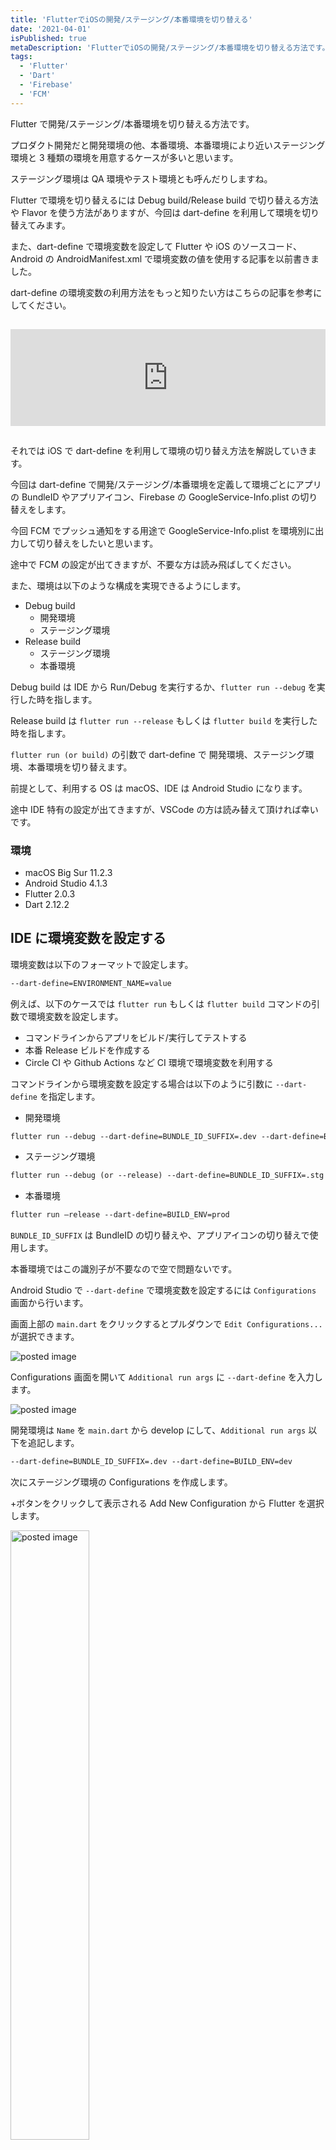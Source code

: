 ```yaml
---
title: 'FlutterでiOSの開発/ステージング/本番環境を切り替える'
date: '2021-04-01'
isPublished: true
metaDescription: 'FlutterでiOSの開発/ステージング/本番環境を切り替える方法です。Flutter で環境を切り替えるには Debug build/Release build で切り替える方法や Flavor を使う方法がありますが、今回は dart-define を利用して環境を切り替えてみます。'
tags:
  - 'Flutter'
  - 'Dart'
  - 'Firebase'
  - 'FCM'
---
```


Flutter で開発/ステージング/本番環境を切り替える方法です。

プロダクト開発だと開発環境の他、本番環境、本番環境により近いステージング環境と 3 種類の環境を用意するケースが多いと思います。

ステージング環境は QA 環境やテスト環境とも呼んだりしますね。

Flutter で環境を切り替えるには Debug build/Release build で切り替える方法や Flavor を使う方法がありますが、今回は dart-define を利用して環境を切り替えてみます。

また、dart-define で環境変数を設定して Flutter や iOS のソースコード、Android の AndroidManifest.xml で環境変数の値を使用する記事を以前書きました。

dart-define の環境変数の利用方法をもっと知りたい方はこちらの記事を参考にしてください。

<iframe class="hatenablogcard" style="width:100%;height:155px;margin:15px 0;max-width:680px;" title="Flutterの--dart-defineで環境変数を設定してソースコードやAndroidManifest.xmlで環境変数の値を使用する | ZUMA Lab" src="https://hatenablog-parts.com/embed?url=https://zuma-lab.com/posts/flutter-dart-define-environment" frameborder="0" scrolling="no"></iframe>

それでは iOS で dart-define を利用して環境の切り替え方法を解説していきます。

今回は dart-define で開発/ステージング/本番環境を定義して環境ごとにアプリの BundleID やアプリアイコン、Firebase の GoogleService-Info.plist の切り替えをします。

今回 FCM でプッシュ通知をする用途で GoogleService-Info.plist を環境別に出力して切り替えをしたいと思います。

途中で FCM の設定が出てきますが、不要な方は読み飛ばしてください。

また、環境は以下のような構成を実現できるようにします。

- Debug build
  - 開発環境
  - ステージング環境
- Release build
  - ステージング環境
  - 本番環境

Debug build は IDE から Run/Debug を実行するか、`flutter run --debug` を実行した時を指します。

Release build は `flutter run --release` もしくは `flutter build` を実行した時を指します。

`flutter run (or build)` の引数で dart-define で 開発環境、ステージング環境、本番環境を切り替えます。

前提として、利用する OS は macOS、IDE は Android Studio になります。

途中 IDE 特有の設定が出てきますが、VSCode の方は読み替えて頂ければ幸いです。

### 環境

- macOS Big Sur 11.2.3
- Android Studio 4.1.3
- Flutter 2.0.3
- Dart 2.12.2

## IDE に環境変数を設定する

環境変数は以下のフォーマットで設定します。

```txt
--dart-define=ENVIRONMENT_NAME=value
```

例えば、以下のケースでは `flutter run` もしくは `flutter build` コマンドの引数で環境変数を設定します。

- コマンドラインからアプリをビルド/実行してテストする
- 本番 Release ビルドを作成する
- Circle CI や Github Actions など CI 環境で環境変数を利用する

コマンドラインから環境変数を設定する場合は以下のように引数に `--dart-define` を指定します。

- 開発環境

```txt
flutter run --debug --dart-define=BUNDLE_ID_SUFFIX=.dev --dart-define=BUILD_ENV=dev
```

- ステージング環境

```txt
flutter run --debug (or --release) --dart-define=BUNDLE_ID_SUFFIX=.stg --dart-define=BUILD_ENV=stg
```

- 本番環境

```txt
flutter run –release --dart-define=BUILD_ENV=prod
```

`BUNDLE_ID_SUFFIX` は BundleID の切り替えや、アプリアイコンの切り替えで使用します。

本番環境ではこの識別子が不要なので空で問題ないです。

Android Studio で `--dart-define` で環境変数を設定するには `Configurations` 画面から行います。

画面上部の `main.dart` をクリックするとプルダウンで `Edit Configurations...` が選択できます。

<img src='/images/posts/2021-03-29-1.png' class='img' alt='posted image' />

Configurations 画面を開いて `Additional run args` に `--dart-define` を入力します。

<img src='/images/posts/2021-03-30-6.png' class='img' alt='posted image' />

開発環境は `Name` を `main.dart` から develop にして、`Additional run args` 以下を追記します。

```txt
--dart-define=BUNDLE_ID_SUFFIX=.dev --dart-define=BUILD_ENV=dev
```

次にステージング環境の Configurations を作成します。

+ボタンをクリックして表示される Add New Configuration から Flutter を選択します。

<img src='/images/posts/2021-03-30-7.png' class='img' alt='posted image' style='width: 50%' />

ステージング環境は `Name` を staging にして、`Additional run args` 以下を追記します。

```txt
--dart-define=BUNDLE_ID_SUFFIX=.stg --dart-define=BUILD_ENV=stg
```

Dart entrypoint は `lib/main.dart` を選択します。

<img src='/images/posts/2021-03-30-8.png' class='img' alt='posted image' />

本来、本番環境は IDE での debug build はせず、`flutter run --release --dart-define=...` のようにコマンドラインから release build します。

今回は検証用のプロジェクトのため、Configurations を追加します。

本番環境は `Name` を production にして、`Additional run args` 以下を追記します。

```txt
--dart-define=BUILD_ENV=prod
```

Dart entrypoint は `lib/main.dart` を選択します。

設定後の Android Studio は以下のように Configurations が選択できるようになります。

<img src='/images/posts/2021-03-30-9.png' class='img' alt='posted image' />

VSCode でも環境変数の設定が可能です。

詳しくは [こちら](https://qiita.com/mr-hisa-child/items/a7efc63044fa52bf3db6) を参照ください。

## Firebase プロジェクトを作成する

ここからは FCM を利用した開発・ステージング・本番環境別のプッシュ通知を実現する為の手順です。

今回は Firebase の GoogleService-Info.plist を環境別に取得します。

ここでは Firebase プロジェクトが既に作成してあると仮定します。

Firebase のプロジェクトの作成方法は以前の記事を参照ください。

また事前準備として Apple Developer Console でアプリの Identifier を作成する必要があります。

こちらも以前の記事を参照ください。

<iframe class="hatenablogcard" style="width:100%;height:155px;margin:15px 0;max-width:680px;" title="Flutter初心者がFCMを使ってプッシュ通知を受け取る〜設定編〜(2021/3/22版) | ZUMA Lab" src="https://hatenablog-parts.com/embed?url=https://zuma-lab.com/posts/flutter-fcm-push-notify-settings" frameborder="0" scrolling="no"></iframe>

## 本番環境の GoogleService-Info.plist を取得する

まず [Firebase Console](https://console.firebase.google.com/u/0/?hl=ja) を開き Firebase プロジェクトに移動します。

以下のアプリを追加ボタンをクリックして iOS を選択します。

<img src='/images/posts/2021-03-30-1.png' class='img' alt='posted image'/>

iOS バンドル ID を入力します。今回サンプルなので `com.example.flutter-fcm-push-notify` としました。

こちらは本番環境のバンドル ID となります。

`アプリを登録` ボタンをクリックします。

<img src='/images/posts/2021-03-22-11.png' class='img' alt='posted image' style='width: 50%'/>

次にプッシュ通知をする際に必須の設定である `GoogleService-Info.plist` を DL します。

後は何もせず 次へ 押してコンソールへ戻ります。

## 開発・ステージング環境の GoogleService-Info.plist を取得する

次に同じ要領で、開発環境、ステージング環境用のアプリを登録します。

iOS バンドル ID はそれぞれ以下を入力します。

- 開発環境
  - com.example.flutter-fcm-push-notify.dev
- ステージング環境
  - com.example.flutter-fcm-push-notify.stg

<img src='/images/posts/2021-03-30-2.png' class='img' alt='posted image'/>

各環境それぞれプッシュ通知をする際に必須の設定である `GoogleService-Info.plist` を DL します。

## Apple Developer Console で APNs Key を作成する

Apple Developer Console の [Certificates, Identifiers & Profiles](https://developer.apple.com/account/resources/certificates/list) にアクセスします。

左メニュー Keys から Key 一覧画面を開きます。

`+` ボタンをクリックして Key 作成画面を開きます。

<img src='/images/posts/2021-03-22-15.png' class='img' alt='posted image'/>

Key Name に作成する Key 名を入力します。

また Apple Push Notifications service(APNs) の ENABLE にチェックをします。

Continue ボタンをクリックして次の画面に進みます。

<img src='/images/posts/2021-03-22-16.png' class='img' alt='posted image'/>

Register ボタンをクリックします。

<img src='/images/posts/2021-03-22-17.png' class='img' alt='posted image'/>

Download Your Key 画面で Key を DL します。

<img src='/images/posts/2021-03-22-18.png' class='img' alt='posted image'/>

```txt
After downloading your key, it cannot be re-downloaded as the server copy is removed. If you are not prepared to download your key at this time, click Done and download it at a later time. Be sure to save a backup of your key in a secure place.
```

> キーをダウンロードした後、サーバーコピーが削除されているため、キーを再ダウンロードすることはできません。現時点でキーをダウンロードする準備ができていない場合は、[完了]をクリックして、後でダウンロードしてください。キーのバックアップは必ず安全な場所に保存してください。

こちらの警告が表示されている通り、一度 DL すると再取得できないので Key のバックアップを必ずとりましょう。

DL した Key は `AuthKey_XXXXXXXX.p8` のようなファイル名です。

## APNs 認証キーをアップロード

FirebaseConsole > プロジェクトの設定 > CloudMessaging タブをクリックします。

<img src='/images/posts/2021-03-22-34.png' class='img' alt='posted image'/>

iOS アプリの設定で APNs 認証キーのアップロードをクリックします。

<img src='/images/posts/2021-03-22-35.png' class='img' alt='posted image'/>

APNs 認証キーには、先程ダウンロードしておいた p8 のキーファイルをドラッグ&ドロップします。

キー ID は、Apple Developer Console の Keys より Key を選択すると確認できます。

チーム ID は Apple Developer Member Center メンバーシップより確認できます。

入力したらアップロードボタンをクリックします。

<img src='/images/posts/2021-03-22-36.png' class='img' alt='posted image' style='width: 50%'/>

もしも、「このアプリにチーム ID が保存されていません」というエラーが表示された場合は Key を削除後もう一度設定し直します。

このエラーが表示された後、チーム ID がプロジェクト全体設定に反映される為、再度アップロードダイアログを開くとちゃんとチーム ID が設定されています。

<img src='/images/posts/2021-03-22-37.png' class='img' alt='posted image' style='width: 50%'/>

後は以下の開発・ステージング環境のアプリにも同様に 認証キーファイルをアップロードします。

- 開発環境
  - com.example.flutter-fcm-push-notify.dev
- ステージング環境
  - com.example.flutter-fcm-push-notify.stg

<img src='/images/posts/2021-03-30-12.png' class='img' alt='posted image'/>

筆者は本番環境のみ認証キーを設定して、後の環境は認証キーを設定し忘れていた為、いつまでも本番環境以外にプッシュ通知が送信されずにハマりました。

## Provisioning Profile を取得する

開発環境/ステージング環境/本番環境別に Provisioning Profile を取得します。

こちらは以前の記事で取得方法を解説していますので記事を参照ください。

<iframe class="hatenablogcard" style="width:100%;height:155px;margin:15px 0;max-width:680px;" title="Flutter初心者がFCMを使ってプッシュ通知を受け取る〜設定編〜(2021/3/22版) | ZUMA Lab" src="https://hatenablog-parts.com/embed?url=https://zuma-lab.com/posts/flutter-fcm-push-notify-settings" frameborder="0" scrolling="no"></iframe>

取得した Profile は DL して Xcode に登録しておきます。

## GoogleService-Info.plist を Xcode にコピーする

各環境で DL した GoogleService-Info.plist はそれぞれ以下ファイル名にリネームします。

- 開発環境
  - GoogleService-Info.dev.plist
- ステージング環境
  - GoogleService-Info.stg.plist
- 本番環境
  - GoogleService-Info.prod.plist

まず Xcode を開きます。

プロジェクトのルートで以下コマンドを実行してください。

```txt
open ios/Runner.xcworkspace
```

事前に Xcode で `Runner/Configurations` フォルダーを作成します。

Xcode の Configurations フォルダーにドラッグ&ドロップでリネームした三種の GoogleService-Info.plist をコピーします。

コピーの際は Destination の Copy items if needed にチェックを入れます。

<img src='/images/posts/2021-03-30-3.png' class='img' alt='posted image'/>

コピー後の Xcode の状態はこのようになります。

<img src='/images/posts/2021-03-30-4.png' class='img' alt='posted image' style='width: 50%'/>

## 環境変数に応じて GoogleService-Info.plist を書き換えるスクリプトを記述する

次に Xcode の TARGETS Runner > Build Phases を開きます。

左上の+ボタンをクリックして New Run Script Phase を選択します。

<img src='/images/posts/2021-03-30-5.png' class='img' alt='posted image'/>

Run Script が追加されるので、Shell に以下スクリプトを追記します。

```sh
echo "run start"
if [ "${$BUILD_ENV}" = "dev" ]; then
cp "${PROJECT_DIR}/${PROJECT_NAME}/Configurations/GoogleService-Info.dev.plist" "${BUILT_PRODUCTS_DIR}/${PRODUCT_NAME}.app/GoogleService-Info.plist"
echo "Debug GoogleService-Info copied."
elif [ "${BUILD_ENV}" = "stg" ]; then
cp "${PROJECT_DIR}/${PROJECT_NAME}/Configurations/GoogleService-Info.stg.plist" "${BUILT_PRODUCTS_DIR}/${PRODUCT_NAME}.app/GoogleService-Info.plist"
echo "Staging GoogleService-Info copied."
elif [ "${BUILD_ENV}" = "prod" ]; then
cp "${PROJECT_DIR}/${PROJECT_NAME}/Configurations/GoogleService-Info.prod.plist" "${BUILT_PRODUCTS_DIR}/${PRODUCT_NAME}.app/GoogleService-Info.plist"
echo "Production GoogleService-Info copied."
fi
echo "run end"
```

これで build 時に環境変数に応じて GoogleService-Info.plist を書き換えることができるようになりました。

次に実際の環境変数を `--dart-define` から取得して Xcode に設定する作業をします。

## iOS ビルド時に環境設定ファイルを出力する

iOS ビルド時に `--dart-define` の環境変数の値を書き出した環境設定ファイルを出力するスクリプトを実行します。

<img src='/images/posts/2021-03-29-2.png' class='img' alt='posted image' />

Xcode を開いたら Runner > Edit Scheme... をクリックします。

<img src='/images/posts/2021-03-29-3.png' class='img' alt='posted image' />

Build > Pre-actions をクリックします。

ウィンドウ左下の+ボタンをクリックしてプルダウンの中から New Run Script Action を選択します。

<img src='/images/posts/2021-03-29-4.png' class='img' alt='posted image' />

まず Provide build settings from のプルダウンから Runner を選択します。

次に以下のスクリプトを追記します。

```sh
function urldecode() {
    : "${*//+/ }";
    echo "${_//%/\\x}";
}

IFS=',' read -r -a define_items <<< "$DART_DEFINES"


for index in "${!define_items[@]}"
do
    define_items[$index]=$(urldecode "${define_items[$index]}");
done

printf "%s\n" "${define_items[@]}" > ${SRCROOT}/Flutter/EnvironmentVariables.xcconfig
```

これは iOS の build 時に `--dart-define` 環境変数を取得し、環境設定ファイルである `ios/Flutter/EnvironmentVariables.xcconfig` を自動生成するスクリプトです。

スクリプトを記述したらウィンドウを閉じて Android Studio から開発環境(develop)でビルドしてみましょう。

Android Studio には各環境に応じて以下の `--dart-define` を定義しましたね。

- 開発環境(develop)

```txt
--dart-define=BUNDLE_ID_SUFFIX=.dev --dart-define=BUILD_ENV=dev
```

- ステージング環境(staging)

```txt
--dart-define=BUNDLE_ID_SUFFIX=.stg --dart-define=BUILD_ENV=stg
```

- 本番環境(production)

```txt
--dart-define=BUILD_ENV=prod
```

`ios/Flutter` ディレクトリを Finder で開いてみると `EnvironmentVariables.xcconfig` というファイルが生成されています。

中身を確認してみると以下環境変数が記述されています。

```txt
BUNDLE_ID_SUFFIX=.dev
BUILD_ENV=dev
flutter.inspector.structuredErrors=true
```

注意点として、`flutter clean` などをしてプロジェクトを clean した直後や `EnvironmentVariables.xcconfig` が無い状態で実行した場合など環境変数が xcconfig ファイル内に出力されていない場合があります。

その場合は IDE からではなくコマンドラインから 何度か build してみて、 `ios/Flutter/EnvironmentVariables.xcconfig` に環境変数が出力されているか確認してください。

## 生成した環境設定ファイルを Xcode で利用できるようにする

`ios/Flutter` ディレクトリにある `Debug.xcconfig` を開きます。

以下 1 行を追記します。

```
#include "EnvironmentVariables.xcconfig"
```

また、同じく `ios/Flutter` ディレクトリにある `Release.xcconfig` を開いて同様 1 行追記します。

追記後のファイルは以下のようになります。

- `ios/Flutter/Debug.xcconfig`

```
#include? "Pods/Target Support Files/Pods-Runner/Pods-Runner.debug.xcconfig"
#include "Generated.xcconfig"
#include "EnvironmentVariables.xcconfig"
```

- `ios/Flutter/Release.xcconfig`

```
#include? "Pods/Target Support Files/Pods-Runner/Pods-Runner.release.xcconfig"
#include "Generated.xcconfig"
#include "EnvironmentVariables.xcconfig"
```

これで `#include` で EnvironmentVariables.xcconfig を読み込んで Xcode から環境変数が利用できるようになりました。

## .gitignore に EnvironmentVariables.xcconfig を追記する

`ios/.gitignore` ファイルを開いて以下の１行を追記します。

```txt
Flutter/EnvironmentVariables.xcconfig
```

EnvironmentVariables.xcconfig を git に上げると人により環境変数が違う場合がある為チーム開発に支障がでます。

また、プロジェクトによっては API Key など秘匿情報が含まれる可能性があるので ignore しておきます。

## 環境変数に応じて開発/ステージング/本番の Bundle Id を変更する

Xcode の TARGETS Runner > Build Settings を開きます。

右上の検索から `Product Bundle Identifier` を入力して Product Bundle Identifier を表示します。

<img src='/images/posts/2021-03-30-10.png' class='img' alt='posted image'/>

Runner で現在設定されている Bundle Identifier の末尾に `$(BUNDLE_ID_SUFFIX)` を追記します。

今回は `com.example.flutter-fcm-push-notify$(BUNDLE_ID_SUFFIX)` と入力しました。

<img src='/images/posts/2021-03-30-11.png' class='img' alt='posted image'/>

Debug/Profile/Release それぞれ `$(BUNDLE_ID_SUFFIX)` を追記します。

`$(BUNDLE_ID_SUFFIX)` には環境変数である `--dart-define=BUNDLE_ID_SUFFIX=XX` の値が代入されいます。

環境変数により BundleID を分けることにより、Firebase のアプリ設定で設定した各環境の BundleID と合わせることができます。

Firebase のアプリを追加した時に以下 BundleID を設定しましたね。

- 開発環境
  - com.example.flutter-fcm-push-notify.dev
- ステージング環境
  - com.example.flutter-fcm-push-notify.stg
- 本番環境
  - com.example.flutter-fcm-push-notify

## 環境変数に応じてアプリ表示名を変更する

環境変数に応じて iPhone に表示するアプリ名を変更します。

Xcode の TARGETS Runner > Info を開きます。

Bundle name の Value にデフォルトで Flutter のプロジェクト名がアプリ表示名としてセットされています。

アプリ表示名の末尾に `$(BUNDLE_ID_SUFFIX)` を追記します。

<img src='/images/posts/2021-03-30-18.png' class='img' alt='posted image'/>

例えば `App$(BUNDLE_ID_SUFFIX)` と設定すると、開発環境では `App.dev` とアプリ名に表示されます。

## 環境変数に応じてアプリアイコンを変更する

Xcode の Runner/Assets.xcassets ファイルを開きます。

右クリックのコンテキストメニュー > iOS > iOS App Icon で AppIcon を追加します。

<img src='/images/posts/2021-03-30-14.png' class='img' alt='posted image'/>

それぞれ環境別に色違いの Icon を用意して登録します。

その際の AppIcon は以下命名をします。

- 開発環境
  - AppIcon.dev
- ステージング環境
  - AppIcon.stg
- 本番環境
  - AppIcon

<img src='/images/posts/2021-03-30-13.png' class='img' alt='posted image' style='width: 50%'/>

次に環境変数に応じて AppIcon を出し分ける設定をします。

TARGETS Runner > Build Settings を開きます。

画面右上の検索から `Asset Catalog App Icon` と入力します。

Debug/Profile/Release それぞれ AppIcon の末尾に `$(BUNDLE_ID_SUFFIX)` を付けて `AppIcon$(BUNDLE_ID_SUFFIX)` とします。

<img src='/images/posts/2021-03-30-15.png' class='img' alt='posted image'/>

これで BundleID 同様環境変数に応じて AppIcon の出し分けができます。

## 環境変数に応じて API の向き先を変更する

プロダクトの開発・ステージング・本番環境別に API のエンドポイントが別れてるユースケースです。

環境変数に応じて API の向き先を変更するには Dart ソースコード内で `String.fromEnvironment` メソッドを利用して環境変数を取得して出し分けを行います。

ちなみに bool の値は `bool.fromEnvironment` で取得します。

bool 値は以下のように設定できます。

```txt
--dart-define=BOOL_VALUE=true
```

取得フォーマットはこちらです。

```dart
String.fromEnvironment('STRING_VALUE');
bool.fromEnvironment('BOOL_VALUE');
```

環境変数を複数の箇所から利用する場合を想定して以下のように纏めて宣言しておくと使いやすいです。

```dart
class EnvironmentVariables {
  static const environment = String.fromEnvironment('BUILD_ENV');
  static const isDebugging = bool.fromEnvironment('IS_DEBUGGING');
}
```

環境変数は以下の `BUILD_ENV` の値を利用します。

```txt
--dart-define=BUILD_ENV=XXX
```

`BUILD_ENV` は GoogleService-Info.plist の出し分けでも利用しました。

プログラムからはこんな感じで呼び出せます。

```dart
class EnvironmentVariables {
  static const environment = String.fromEnvironment('BUILD_ENV');
}

class Environment {
  static const development = 'dev';
  static const staging = 'stg';
  static const production = 'prod';
}

class ApiEndPoint {
  static const development = 'http://localhost:8080/endpoint';
  static const staging = 'https://api-stg.sample.com/endpoint';
  static const production = 'https://api.sample.com/endpoint';
}

void main() {
  const apiEndpoint =
      (EnvironmentVariables.environment == Environment.development)
          ? ApiEndPoint.development
          : ((EnvironmentVariables.environment == Environment.staging)
              ? ApiEndPoint.staging
              : ApiEndPoint.production);

  print('ApiEndPoint: $apiEndpoint');
                 :
                 :
                 :
}
```

## 動作確認

それでは動作確認を行います。

Debug Build で開発環境を実行するには IDE から develop を選択して Run or Debug するか以下のコマンドを実行します。

```txt
flutter run --debug --dart-define=BUNDLE_ID_SUFFIX=.dev --dart-define=BUILD_ENV=dev
```

`flutter clean` などをしてプロジェクトを clean した直後や `EnvironmentVariables.xcconfig` が無い状態で実行した場合など環境変数が xcconfig ファイル内に出力されていない場合があります。

その場合、環境変数が反映されないので IDE からではなくコマンドラインから実行してみたり何度か run してみて、 `ios/Flutter/EnvironmentVariables.xcconfig` に環境変数が出力されているか確認してください。

次に Debug Build でステージング環境を実行するには IDE から staging を選択して Run or Debug するか以下コマンドを実行します。

```txt
flutter run --debug --dart-define=BUNDLE_ID_SUFFIX=.stg --dart-define=BUILD_ENV=stg
```

Release Build でステージング環境を実行するには以下コマンドを実行します。

```txt
flutter run --release --dart-define=BUNDLE_ID_SUFFIX=.stg --dart-define=BUILD_ENV=stg
```

Release Build で本番環境を実行するには以下コマンドを実行します。

```txt
flutter run --release --dart-define=BUILD_ENV=prod
```

それぞれ実行すると以下のように環境別でアプリ名が設定され、アプリアイコンが色分けして表示されます。

<img src='/images/posts/2021-03-30-16.png' class='img' alt='posted image' style='width: 50%'/>

注意点として、筆者の環境では Debug build で開発環境とステージング環境など複数環境を同時に iPhone にデプロイすることができませんでした。

複数環境を一つの端末にデプロイしたい場合は開発環境を Debug Build でデプロイして、ステージング環境、本番環境はコマンドラインから Release Build する必要がありました。

Debug build で開発環境、ステージング環境をテストする際は片方のアプリ削除しておく必要があったのでメモまでに残しておきます。

最後に、環境変数に応じて BundleID を環境ごとに出し分けてるので、環境別でプッシュ通知も問題なく受信できました。

スクリーンショットはステージング環境でプッシュ通知を受信した例です。

<img src='/images/posts/2021-03-30-17.png' class='img' alt='posted image' style='width: 50%'/>

## おわりに
